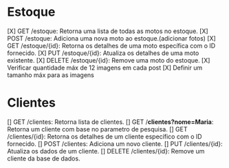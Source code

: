 # Estoque

[X] GET /estoque: Retorna uma lista de todas as motos no estoque.
[X] POST /estoque: Adiciona uma nova moto ao estoque.(adicionar fotos)
[X] GET /estoque/{id}: Retorna os detalhes de uma moto específica com o ID fornecido.
[X] PUT /estoque/{id}: Atualiza os detalhes de uma moto existente.
[X] DELETE /estoque/{id}: Remove uma moto do estoque.
[X] Verificar quantidade máx de 12 imagens em cada post
[X] Definir um tamanho máx para as imagens

# Clientes

[] GET /clientes: Retorna lista de clientes.
[] GET /**clientes?nome=Maria**: Retorna um cliente com base no parametro de pesquisa.
[] GET /clientes/{id}: Retorna os detalhes de um cliente específico com o ID fornecido.
[] POST /clientes: Adiciona um novo cliente.
[] PUT /clientes/{id}: Atualiza os dados de um cliente.
[] DELETE /clientes/{id}: Remove um cliente da base de dados.